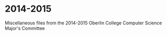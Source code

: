 2014-2015
=========

Miscellaneous files from the 2014-2015 Oberlin College Computer Science Major's Committee
